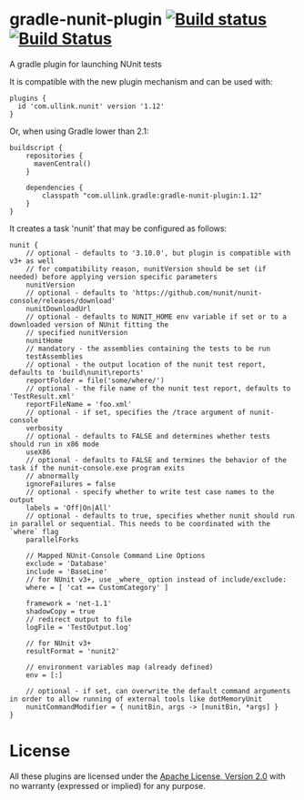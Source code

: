 gradle-nunit-plugin [![Build status](https://ci.appveyor.com/api/projects/status/riwqs7bua948ncvw?svg=true)](https://ci.appveyor.com/project/gluck/gradle-nunit-plugin) [![Build Status](https://travis-ci.org/Ullink/gradle-nunit-plugin.svg?branch=master)](https://travis-ci.org/Ullink/gradle-nunit-plugin)
===================

A gradle plugin for launching NUnit tests

It is compatible with the new plugin mechanism and can be used with:

    plugins {
      id 'com.ullink.nunit' version '1.12'
    }

Or, when using Gradle lower than 2.1:

    buildscript {
        repositories {
          mavenCentral()
        }

        dependencies {
            classpath "com.ullink.gradle:gradle-nunit-plugin:1.12"
        }
    }

It creates a task 'nunit' that may be configured as follows:

    nunit {
        // optional - defaults to '3.10.0', but plugin is compatible with v3+ as well
        // for compatibility reason, nunitVersion should be set (if needed) before applying version specific parameters
        nunitVersion
        // optional - defaults to 'https://github.com/nunit/nunit-console/releases/download'
        nunitDownloadUrl
        // optional - defaults to NUNIT_HOME env variable if set or to a downloaded version of NUnit fitting the
        // specified nunitVersion
        nunitHome
        // mandatory - the assemblies containing the tests to be run
        testAssemblies
        // optional - the output location of the nunit test report, defaults to 'build\nunit\reports'
        reportFolder = file('some/where/')
        // optional - the file name of the nunit test report, defaults to 'TestResult.xml'
        reportFileName = 'foo.xml'
        // optional - if set, specifies the /trace argument of nunit-console
        verbosity
        // optional - defaults to FALSE and determines whether tests should run in x86 mode
        useX86
        // optional - defaults to FALSE and termines the behavior of the task if the nunit-console.exe program exits
        // abnormally
        ignoreFailures = false
        // optional - specify whether to write test case names to the output
        labels = 'Off|On|All'
        // optional - defaults to true, specifies whether nunit should run in parallel or sequential. This needs to be coordinated with the `where` flag
        parallelForks
        
        // Mapped NUnit-Console Command Line Options
        exclude = 'Database'
        include = 'BaseLine'
        // for NUnit v3+, use _where_ option instead of include/exclude:
        where = [ 'cat == CustomCategory' ]

        framework = 'net-1.1'
        shadowCopy = true
        // redirect output to file
        logFile = 'TestOutput.log'

        // for NUnit v3+
        resultFormat = 'nunit2'

        // environment variables map (already defined)
        env = [:]

        // optional - if set, can overwrite the default command arguments in order to allow running of external tools like dotMemoryUnit
        nunitCommandModifier = { nunitBin, args -> [nunitBin, *args] }
    }

# License

All these plugins are licensed under the [Apache License, Version 2.0](http://www.apache.org/licenses/LICENSE-2.0.html) with no warranty (expressed or implied) for any purpose.
